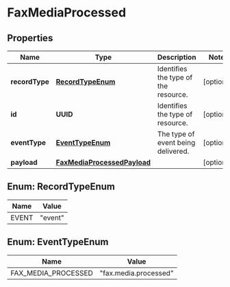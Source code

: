 

# FaxMediaProcessed


## Properties

Name | Type | Description | Notes
------------ | ------------- | ------------- | -------------
**recordType** | [**RecordTypeEnum**](#RecordTypeEnum) | Identifies the type of the resource. |  [optional]
**id** | **UUID** | Identifies the type of resource. |  [optional]
**eventType** | [**EventTypeEnum**](#EventTypeEnum) | The type of event being delivered. |  [optional]
**payload** | [**FaxMediaProcessedPayload**](FaxMediaProcessedPayload.md) |  |  [optional]



## Enum: RecordTypeEnum

Name | Value
---- | -----
EVENT | &quot;event&quot;



## Enum: EventTypeEnum

Name | Value
---- | -----
FAX_MEDIA_PROCESSED | &quot;fax.media.processed&quot;



